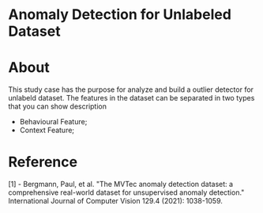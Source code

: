 # Anomaly Detection for Unlabeled Dataset 

# About
This study case has the purpose for analyze and build a outlier detector for unlabeld dataset. The features in the dataset can be
separated in two types that you can show description

- Behavioural Feature;
- Context Feature;

# Reference
[1] - Bergmann, Paul, et al. "The MVTec anomaly detection dataset: a comprehensive real-world dataset for 
unsupervised anomaly detection." International Journal of Computer Vision 129.4 (2021): 1038-1059.
